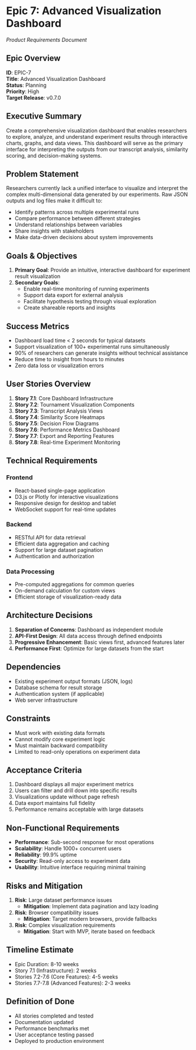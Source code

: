 # Epic 7: Advanced Visualization Dashboard
*Product Requirements Document*

## Epic Overview
**ID**: EPIC-7  
**Title**: Advanced Visualization Dashboard  
**Status**: Planning  
**Priority**: High  
**Target Release**: v0.7.0  

## Executive Summary
Create a comprehensive visualization dashboard that enables researchers to explore, analyze, and understand experiment results through interactive charts, graphs, and data views. This dashboard will serve as the primary interface for interpreting the outputs from our transcript analysis, similarity scoring, and decision-making systems.

## Problem Statement
Researchers currently lack a unified interface to visualize and interpret the complex multi-dimensional data generated by our experiments. Raw JSON outputs and log files make it difficult to:
- Identify patterns across multiple experimental runs
- Compare performance between different strategies
- Understand relationships between variables
- Share insights with stakeholders
- Make data-driven decisions about system improvements

## Goals & Objectives
1. **Primary Goal**: Provide an intuitive, interactive dashboard for experiment result visualization
2. **Secondary Goals**:
   - Enable real-time monitoring of running experiments
   - Support data export for external analysis
   - Facilitate hypothesis testing through visual exploration
   - Create shareable reports and insights

## Success Metrics
- Dashboard load time < 2 seconds for typical datasets
- Support visualization of 100+ experimental runs simultaneously
- 90% of researchers can generate insights without technical assistance
- Reduce time to insight from hours to minutes
- Zero data loss or visualization errors

## User Stories Overview
1. **Story 7.1**: Core Dashboard Infrastructure
2. **Story 7.2**: Tournament Visualization Components
3. **Story 7.3**: Transcript Analysis Views
4. **Story 7.4**: Similarity Score Heatmaps
5. **Story 7.5**: Decision Flow Diagrams
6. **Story 7.6**: Performance Metrics Dashboard
7. **Story 7.7**: Export and Reporting Features
8. **Story 7.8**: Real-time Experiment Monitoring

## Technical Requirements
### Frontend
- React-based single-page application
- D3.js or Plotly for interactive visualizations
- Responsive design for desktop and tablet
- WebSocket support for real-time updates

### Backend
- RESTful API for data retrieval
- Efficient data aggregation and caching
- Support for large dataset pagination
- Authentication and authorization

### Data Processing
- Pre-computed aggregations for common queries
- On-demand calculation for custom views
- Efficient storage of visualization-ready data

## Architecture Decisions
1. **Separation of Concerns**: Dashboard as independent module
2. **API-First Design**: All data access through defined endpoints
3. **Progressive Enhancement**: Basic views first, advanced features later
4. **Performance First**: Optimize for large datasets from the start

## Dependencies
- Existing experiment output formats (JSON, logs)
- Database schema for result storage
- Authentication system (if applicable)
- Web server infrastructure

## Constraints
- Must work with existing data formats
- Cannot modify core experiment logic
- Must maintain backward compatibility
- Limited to read-only operations on experiment data

## Acceptance Criteria
1. Dashboard displays all major experiment metrics
2. Users can filter and drill down into specific results
3. Visualizations update without page refresh
4. Data export maintains full fidelity
5. Performance remains acceptable with large datasets

## Non-Functional Requirements
- **Performance**: Sub-second response for most operations
- **Scalability**: Handle 1000+ concurrent users
- **Reliability**: 99.9% uptime
- **Security**: Read-only access to experiment data
- **Usability**: Intuitive interface requiring minimal training

## Risks and Mitigation
1. **Risk**: Large dataset performance issues
   - **Mitigation**: Implement data pagination and lazy loading
2. **Risk**: Browser compatibility issues
   - **Mitigation**: Target modern browsers, provide fallbacks
3. **Risk**: Complex visualization requirements
   - **Mitigation**: Start with MVP, iterate based on feedback

## Timeline Estimate
- Epic Duration: 8-10 weeks
- Story 7.1 (Infrastructure): 2 weeks
- Stories 7.2-7.6 (Core Features): 4-5 weeks
- Stories 7.7-7.8 (Advanced Features): 2-3 weeks

## Definition of Done
- All stories completed and tested
- Documentation updated
- Performance benchmarks met
- User acceptance testing passed
- Deployed to production environment